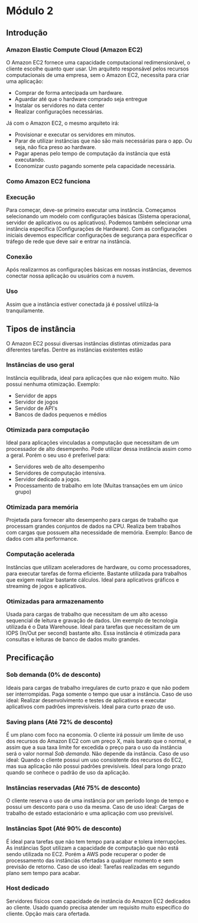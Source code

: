 # Módulo 2
 
## Introdução
 
### Amazon Elastic Compute Cloud (Amazon EC2)
O Amazon EC2 fornece uma capacidade computacional redimensionável, o cliente escolhe quanto quer usar.
Um arquiteto responsável pelos recursos computacionais de uma empresa, sem o Amazon EC2, necessita para criar uma aplicação:
 
- Comprar de forma antecipada um hardware.
- Aguardar até que o hardware comprado seja entregue
- Instalar os servidores no data center
- Realizar configurações necessárias.
 
Já com o Amazon EC2, o mesmo arquiteto irá:
- Provisionar e executar os servidores em minutos.
- Parar de utilizar instâncias que não são mais necessárias para o app. Ou seja, não fica preso ao hardware.
- Pagar apenas pelo tempo de computação da instância que está executando.
- Economizar custo pagando somente pela capacidade necessária.
 
### Como Amazon EC2 funciona
 
### Execução
Para começar, deve-se primeiro executar uma instância. Começamos selecionando um modelo com configurações básicas (Sistema operacional, servidor de aplicativos ou os aplicativos). Podemos também selecionar uma instância específica (Configurações de Hardware). Com as configurações iniciais devemos especificar configurações de segurança para especificar o tráfego de rede que deve sair e entrar na instância.
 
### Conexão
Após realizarmos as configurações básicas em nossas instâncias, devemos conectar nossa aplicação ou usuários com a nuvem.
 
### Uso
Assim que a instância estiver conectada já é possível utilizá-la tranquilamente.
 
## Tipos de instância
O Amazon EC2 possui diversas instâncias distintas otimizadas para diferentes tarefas. Dentre as instâncias existentes estão
 
 
### Instâncias de uso geral
Instância equilibrada, ideal para aplicações que não exigem muito. Não possui nenhuma otimização. Exemplo:
- Servidor de apps
- Servidor de jogos
- Servidor de API's
- Bancos de dados pequenos e médios
 
### Otimizada para computação
Ideal para aplicações vinculadas a computação que necessitam de um processador de alto desempenho. Pode utilizar dessa instância assim como a geral.
Porém o seu uso é preferível para:
- Servidores web de alto desempenho
- Servidores de computação intensiva.
- Servidor dedicado a jogos.
- Processamento de trabalho em lote (Muitas transações em um único grupo)
 
### Otimizada para memória
Projetada para fornecer alto desempenho para cargas de trabalho que processam grandes conjuntos de dados na CPU. Realiza bem trabalhos com cargas que possuem alta necessidade de memória. Exemplo: Banco de dados com alta performance.
 
### Computação acelerada
Instâncias que utilizam aceleradores de hardware, ou como processadores, para executar tarefas de forma eficiente. Bastante utilizada para trabalhos que exigem realizar bastante cálculos.
Ideal para aplicativos gráficos e streaming de jogos e aplicativos.
 
### Otimizadas para armazenamento
Usada para cargas de trabalho que necessitam de um alto acesso sequencial de leitura e gravação de dados. Um exemplo de tecnologia utilizada é o Data Warehouse.
Ideal para tarefas que necessitam de um IOPS (In/Out per second) bastante alto. Essa instância é otimizada para consultas e leituras de banco de dados muito grandes.
 
## Precificação
 
### Sob demanda (0% de desconto) 
Ideais para cargas de trabalho irregulares de curto prazo e que não podem ser interrompidas. Paga somente o tempo que usar a instância.
Caso de uso ideal: Realizar desenvolvimento e testes de aplicativos e executar aplicativos com padrões imprevisíveis. Ideal para curto prazo de uso.
 
### Saving plans (Até 72% de desconto) 
É um plano com foco na economia. O cliente irá possuir um limite de uso dos recursos do Amazon EC2 com um preço X, mais barato que o normal, e assim que a sua taxa limite for excedida o preço para o uso da instância será o valor normal *Sob demanda*. Não depende da instância.
Caso de uso ideal: Quando o cliente possui um uso consistente dos recursos do EC2, mas sua aplicação não possui padrões previsíveis. Ideal para longo prazo quando se conhece o padrão de uso da aplicação.
 
### Instâncias reservadas (Até 75% de desconto)
O cliente reserva o uso de uma instância por um período longo de tempo e possui um desconto para o uso da mesma.
Caso de uso ideal: Cargas de trabalho de estado estacionário e uma aplicação com uso previsível.
 
### Instâncias Spot (Até 90% de desconto)
É ideal para tarefas que não tem tempo para acabar e tolera interrupções. As instâncias Spot utilizam a capacidade de computação que não está sendo utilizada no EC2. Porém a AWS pode recuperar o poder de processamento das instâncias ofertadas a qualquer momento e sem previsão de retorno.
Caso de uso ideal: Tarefas realizadas em segundo plano sem tempo para acabar.
 
### Host dedicado
Servidores físicos com capacidade de instância do Amazon EC2 dedicados ao cliente. Usado quando precisa atender um requisito muito específico do cliente. Opção mais cara ofertada.
 